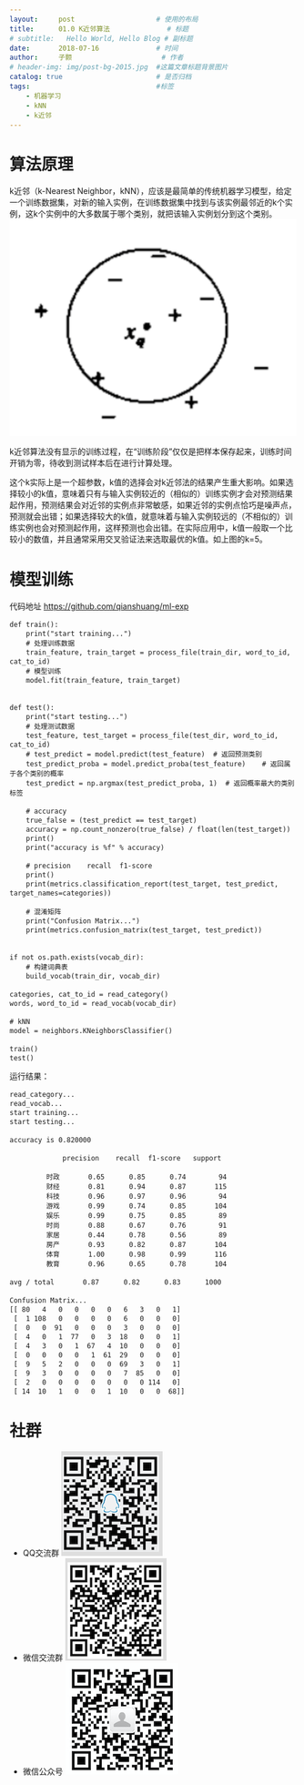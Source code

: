 ```yaml
---
layout:     post   				    # 使用的布局
title:      01.0 K近邻算法 				# 标题 
# subtitle:   Hello World, Hello Blog # 副标题
date:       2018-07-16 				# 时间
author:     子颢 						# 作者
# header-img: img/post-bg-2015.jpg 	#这篇文章标题背景图片
catalog: true 						# 是否归档
tags:								#标签
    - 机器学习
    - kNN
    - k近邻
---
```


# 算法原理

k近邻（k-Nearest Neighbor，kNN），应该是最简单的传统机器学习模型，给定一个训练数据集，对新的输入实例，在训练数据集中找到与该实例最邻近的k个实例，这k个实例中的大多数属于哪个类别，就把该输入实例划分到这个类别。
![kNN算法模型图](/img/kNN-01.png)

k近邻算法没有显示的训练过程，在“训练阶段”仅仅是把样本保存起来，训练时间开销为零，待收到测试样本后在进行计算处理。

这个k实际上是一个超参数，k值的选择会对k近邻法的结果产生重大影响。如果选择较小的k值，意味着只有与输入实例较近的（相似的）训练实例才会对预测结果起作用，预测结果会对近邻的实例点非常敏感，如果近邻的实例点恰巧是噪声点，预测就会出错；如果选择较大的k值，就意味着与输入实例较远的（不相似的）训练实例也会对预测起作用，这样预测也会出错。在实际应用中，k值一般取一个比较小的数值，并且通常采用交叉验证法来选取最优的k值。如上图的k=5。

# 模型训练

代码地址 <a href="https://github.com/qianshuang/ml-exp" target="_blank">https://github.com/qianshuang/ml-exp</a>

```
def train():
    print("start training...")
    # 处理训练数据
    train_feature, train_target = process_file(train_dir, word_to_id, cat_to_id)
    # 模型训练
    model.fit(train_feature, train_target)


def test():
    print("start testing...")
    # 处理测试数据
    test_feature, test_target = process_file(test_dir, word_to_id, cat_to_id)
    # test_predict = model.predict(test_feature)  # 返回预测类别
    test_predict_proba = model.predict_proba(test_feature)    # 返回属于各个类别的概率
    test_predict = np.argmax(test_predict_proba, 1)  # 返回概率最大的类别标签

    # accuracy
    true_false = (test_predict == test_target)
    accuracy = np.count_nonzero(true_false) / float(len(test_target))
    print()
    print("accuracy is %f" % accuracy)

    # precision    recall  f1-score
    print()
    print(metrics.classification_report(test_target, test_predict, target_names=categories))

    # 混淆矩阵
    print("Confusion Matrix...")
    print(metrics.confusion_matrix(test_target, test_predict))


if not os.path.exists(vocab_dir):
    # 构建词典表
    build_vocab(train_dir, vocab_dir)

categories, cat_to_id = read_category()
words, word_to_id = read_vocab(vocab_dir)

# kNN
model = neighbors.KNeighborsClassifier()

train()
test()
```
运行结果：
```
read_category...
read_vocab...
start training...
start testing...

accuracy is 0.820000

             precision    recall  f1-score   support

         时政       0.65      0.85      0.74        94
         财经       0.81      0.94      0.87       115
         科技       0.96      0.97      0.96        94
         游戏       0.99      0.74      0.85       104
         娱乐       0.99      0.75      0.85        89
         时尚       0.88      0.67      0.76        91
         家居       0.44      0.78      0.56        89
         房产       0.93      0.82      0.87       104
         体育       1.00      0.98      0.99       116
         教育       0.96      0.65      0.78       104

avg / total       0.87      0.82      0.83      1000

Confusion Matrix...
[[ 80   4   0   0   0   0   6   3   0   1]
 [  1 108   0   0   0   0   6   0   0   0]
 [  0   0  91   0   0   0   3   0   0   0]
 [  4   0   1  77   0   3  18   0   0   1]
 [  4   3   0   1  67   4  10   0   0   0]
 [  0   0   0   0   1  61  29   0   0   0]
 [  9   5   2   0   0   0  69   3   0   1]
 [  9   3   0   0   0   0   7  85   0   0]
 [  2   0   0   0   0   0   0   0 114   0]
 [ 14  10   1   0   0   1  10   0   0  68]]
```

# 社群

- QQ交流群
	![562929489](/img/qq_ewm.png)
- 微信交流群
	![562929489](/img/wx_ewm.png)
- 微信公众号
	![562929489](/img/wxgzh_ewm.png)